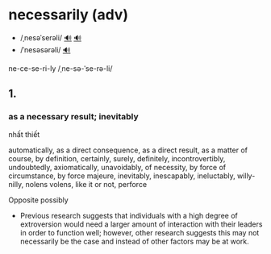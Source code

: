 # necessarily (adv)

- /ˌnesəˈserəli/ [🔊](https://www.oxfordlearnersdictionaries.com/media/english/uk_pron/n/nec/neces/necessarily__gb_1.mp3) [🔊](https://www.oxfordlearnersdictionaries.com/media/english/us_pron/n/nec/neces/necessarily__us_1.mp3)
- /ˈnesəsərəli/ [🔊](https://www.oxfordlearnersdictionaries.com/media/english/uk_pron/n/nec/neces/necessarily__gb_2.mp3)

ne-ce-se-ri-ly /ˌne-sə-ˈse-rə-li/

## 1.

### as a necessary result; inevitably

nhất thiết

automatically, as a direct consequence, as a direct result, as a matter of course, by definition, certainly, surely, definitely, incontrovertibly, undoubtedly, axiomatically, unavoidably, of necessity, by force of circumstance, by force majeure, inevitably, inescapably, ineluctably, willy-nilly, nolens volens, like it or not, perforce

Opposite possibly

- Previous research suggests that individuals with a high degree of extroversion would need a larger amount of interaction with their leaders in order to function well; however, other research suggests this may not necessarily be the case and instead of other factors may be at work.